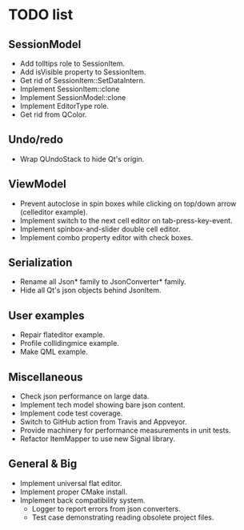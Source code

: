 # TODO list

## SessionModel

+ Add tolltips role to SessionItem.
+ Add isVisible property to SessionItem.
+ Get rid of SessionItem::SetDataIntern.
+ Implement SessionItem::clone
+ Implement SessionModel::clone
+ Implement EditorType role.
+ Get rid from QColor.

## Undo/redo

+ Wrap QUndoStack to hide Qt's origin.

## ViewModel

+ Prevent autoclose in spin boxes while clicking on top/down arrow (celleditor example).
+ Implement switch to the next cell editor on tab-press-key-event.
+ Implement spinbox-and-slider double cell editor.
+ Implement combo property editor with check boxes.

## Serialization

+ Rename all Json* family to JsonConverter* family.
+ Hide all Qt's json objects behind JsonItem.

## User examples

+ Repair flateditor example.
+ Profile collidingmice example.
+ Make QML example.

## Miscellaneous

+ Check json performance on large data.
+ Implement tech model showing bare json content.
+ Implement code test coverage.
+ Switch to GitHub action from Travis and Appveyor.
+ Provide machinery for performance measurements in unit tests.
+ Refactor ItemMapper to use new Signal library.

## General & Big

+ Implement universal flat editor.
+ Implement proper CMake install.
+ Implement back compatibility system.
  + Logger to report errors from json converters.
  + Test case demonstrating reading obsolete project files.


